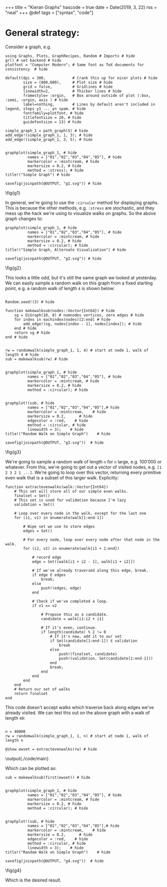 +++
title = "Kieran Graphs"
hascode = true
date = Date(2019, 3, 22)
rss = "neal"
+++
@def tags = ["syntax", "code"]


# General strategy:

Consider a graph, e.g.

```julia:./code/main
using Graphs, Plots, GraphRecipes, Random # Imports # hide
gr() # set backend # hide
plotfont = "Computer Modern"; # Same font as TeX documents for consistency  # hide

default(dpi = 300,            # Crank this up for nicer plots # hide
        size = (800,600),     # Plot size # hide
        grid = false,         # Gridlines # hide
        linewidth=2,          # Thicker lines # hide
        framestyle= :orgin,   # Box around outside of plot (:box, :semi, :orgin, axis ) # hide
        label=nothing,        # Lines by default aren't included in legend, stops y1 ... yn spam. # hide
        fontfamily=plotfont, # hide
        titlefontsize = 20, # hide
        guidefontsize = 13) # hide

simple_graph_1 = path_graph(5) # hide
add_edge!(simple_graph_1, 1, 3); # hide
add_edge!(simple_graph_1, 3, 5); # hide


graphplot(simple_graph_1, # hide
          names = ["01","02","03","04","05"], # hide
          markercolor = :mintcream, # hide
          markersize = 0.2, # hide
          method = :stress); # hide
title!("Simple Graph") # hide

savefig(joinpath(@OUTPUT, "g1.svg")) # hide
```
\fig{g1}

In general, we're going to use the `:circular` method for displaying graphs. This is because the other methods, e.g. `:stress` are stochastic, and they mess up the hack we're using to visualize walks on graphs. So the above graph changes to:


```julia:./code/main
graphplot(simple_graph_1, # hide
          names = ["01","02","03","04","05"], # hide
          markercolor = :mintcream, # hide
          markersize = 0.2, # hide
          method = :circular); # hide
title!("Simple Graph, Alternate Visualization") # hide

savefig(joinpath(@OUTPUT, "g2.svg")) # hide
```
\fig{g2}

This looks a little odd, but it's still the same graph we looked at yesterday. We can easily sample a random walk on this graph from a fixed starting point, e.g. a random walk of length `4` is shown below:


```julia:./code/main

Random.seed!(3) # hide

function makewalksub(nodes::Vector{Int64}) # hide
    sg = DiGraph(10, 0) # numnodes vertices, zero edges # hide
    for index in eachindex(nodes)[2:end] # hide
        add_edge!(sg, nodes[index - 1], nodes[index]); # hide
    end # hide
    return sg # hide
end # hide


rw = randomwalk(simple_graph_1, 1, 4) # start at node 1, walk of length 4 # hide
sub = makewalksub(rw) # hide


graphplot(simple_graph_1, # hide
          names = ["01","02","03","04","05"], # hide
          markercolor = :mintcream, # hide
          markersize = 0.2, # hide
          method = :circular); # hide


graphplot!(sub, # hide
          names = ["01","02","03","04","05"],# hide
          markercolor = :mintcream,    # hide
          markersize = 0.2,      # hide
          edgecolor = :red,    # hide
          method = :circular, # hide
          linewidth = 3);    # hide
title!("Random Walk on Simple Graph")    # hide

savefig(joinpath(@OUTPUT, "g3.svg"))  # hide
```
\fig{g3}

We're going to sample a random walk of length `n` for `n` large, e.g. $100'000$ or whatever. From this, we're going to get out a vector of visited nodes, e.g. `[1 2 3 2 1 ...]`. We're going to loop over this vector, returning every primitive even walk that is a subset of this larger walk. Explicitly:

```julia:./code/main
function extractevenwalks(walk::Vector{Int64})
    # This set will store all of our simple even walks. 
    finalset = Set()
    # This set is used for validation because I'm lazy
    validation = Set()

    # Loop over every node in the walk, except for the last one
    for (i1, v1) in enumerate(walk[1:end-1])

        # Wipe set we use to store edges
        edges = Set()

        # For every node, loop over every node after that node in the walk. 
        for (i2, v2) in enumerate(walk[i1 + 1:end])

            # record edge
            edge = Set([walk[i1 + i2 - 1], walk[i1 + i2]])

            # If we've already traversed along this edge, break.
            if edge ∈ edges
                break;
            else
                push!(edges, edge)
            end

            # Check if we've completed a loop.
            if v1 == v2

                # Propose this as a candidate.
                candidate = walk[i1:i2 + i1]

                # If it's even, continue. 
                if length(candidate) % 2 != 0
                    # If it's new, add it to our set
                    if Set(candidate[1:end-1]) ∈ validation
                        break
                    else
                        push!(finalset, candidate)
                        push!(validation, Set(candidate[1:end-1]))
                    end
                    break;
                end
            end
        end
    end
    # Return our set of walks
    return finalset
end
```

This code doesn't accept walks which traverse back along edges we've already visited. We can test this out on the above graph with a walk of length `40`:


```julia:./code/main

n = 40000
rw = randomwalk(simple_graph_1, 1, n) # start at node 1, walk of length n

@show ewset = extractevenwalks(rw) # hide
```

\output{./code/main}

Which can be plotted as:


```julia:./code/main
sub = makewalksub(first(ewset)) # hide


graphplot(simple_graph_1, # hide
          names = ["01","02","03","04","05"], # hide
          markercolor = :mintcream, # hide
          markersize = 0.2, # hide
          method = :circular); # hide


graphplot!(sub, # hide
          names = ["01","02","03","04","05"],# hide
          markercolor = :mintcream,    # hide
          markersize = 0.2,      # hide
          edgecolor = :red,    # hide
          method = :circular, # hide
          linewidth = 3);    # hide
title!("Random Walk on Simple Graph")    # hide

savefig(joinpath(@OUTPUT, "g4.svg"))  # hide
```

\fig{g4}

Which is the desired result. 











